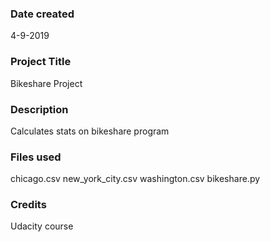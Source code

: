 ### Date created
4-9-2019

### Project Title
Bikeshare Project

### Description
Calculates stats on bikeshare program 

### Files used
chicago.csv
new_york_city.csv
washington.csv
bikeshare.py

### Credits
Udacity course
